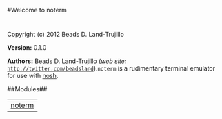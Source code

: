 

#Welcome to noterm#


Copyright (c) 2012 Beads D. Land-Trujillo

__Version:__ 0.1.0

__Authors:__ Beads D. Land-Trujillo (_web site:_ [`http://twitter.com/beadsland`](http://twitter.com/beadsland)).`noterm` is a rudimentary terminal emulator for use with
[nosh](http://github.com/beadsland/nosh).

##Modules##


<table width="100%" border="0" summary="list of modules">
<tr><td><a href="noterm.md" class="module">noterm</a></td></tr></table>

